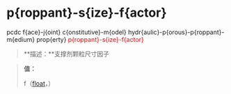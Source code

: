 # p{roppant}-s{ize}-f{actor}
pcdc f{ace}-j{oint} c{onstitutive}-m{odel} hydr{aulic}-p{orous}-p{roppant}-m{edium} prop{erty} <span style='color: red;'>p{roppant}-s{ize}-f{actor}</span>
> **描述：**支撑剂颗粒尺寸因子

> 
> **值：**
> 
> f（[float](数据类型/float/)，）

